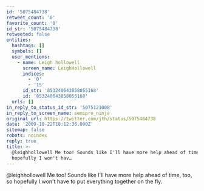 ```yaml
---
id: '5075484738'
retweet_count: '0'
favorite_count: '0'
id_str: '5075484738'
retweeted: false
entities:
  hashtags: []
  symbols: []
  user_mentions:
    - name: Leigh hollowell
      screen_name: LeighHollowell
      indices:
        - '0'
        - '15'
      id_str: '853240643858055168'
      id: '853240643858055168'
  urls: []
in_reply_to_status_id_str: '5075121008'
in_reply_to_screen_name: semipro_ninja
original_url: https://twitter.com/jth/status/5075484738
date: '2009-10-22T18:12:36.000Z'
sitemap: false
robots: noindex
reply: true
title: >-
  @leighhollowell Me too! Sounds like I'll have more help ahead of time, too, so
  hopefully I won't hav…
---
```


@leighhollowell Me too! Sounds like I'll have more help ahead of time, too, so hopefully I won't have to put everything together on the fly.